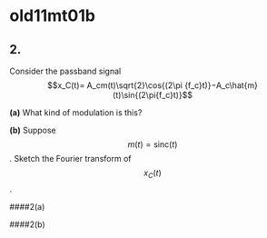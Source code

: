 # old11mt01b

## 2.
Consider the passband signal $$x_C(t)= A_cm(t)\sqrt{2}\cos{(2\pi {f_c}t)}−A_c\hat{m}(t)\sin{(2\pi{f_c}t)}$$

**(a)** What kind of modulation is this?

**(b)** Suppose $$m(t)=\text{sinc}{(t)}$$. Sketch the Fourier transform of $$x_C(t)$$.


####2(a)


####2(b)


